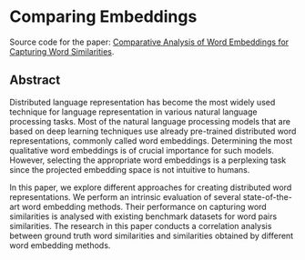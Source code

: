 # Comparing Embeddings

Source code for the paper: [Comparative Analysis of Word Embeddings for Capturing Word Similarities](https://aircconline.com/csit/papers/vol10/csit100402.pdf).


## Abstract

Distributed language representation has become the most widely used technique for language representation in various natural language processing tasks. Most of the natural language processing models that are based on deep learning techniques use already pre-trained distributed word representations, commonly called word embeddings. Determining the most qualitative word embeddings is of crucial importance for such models. However, selecting the appropriate word embeddings is a perplexing task since the projected embedding space is not intuitive to humans.

In this paper, we explore different approaches for creating distributed word representations. We perform an intrinsic evaluation of several state-of-the-art word embedding methods. Their performance on capturing word similarities is analysed with existing benchmark datasets for word pairs similarities. The research in this paper conducts a correlation analysis between ground truth word similarities and similarities obtained by different word embedding methods.